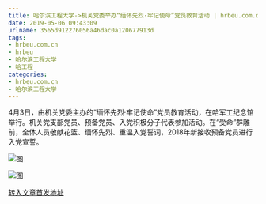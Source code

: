 ```yaml
---
title: 哈尔滨工程大学->机关党委举办“缅怀先烈·牢记使命”党员教育活动 | hrbeu.com.cn
date: 2019-05-06 09:43:09
urlname: 3565d912276056a46dac0a120677913d
tags: 
- hrbeu.com.cn
- hrbeu
- 哈尔滨工程大学
- 哈工程
categories:
- hrbeu.com.cn
- 哈尔滨工程大学
---
```


4月3日，由机关党委主办的“缅怀先烈·牢记使命”党员教育活动，在哈军工纪念馆举行。机关党支部党员、预备党员、入党积极分子代表参加活动。在“受命”群雕前，全体人员敬献花篮、缅怀先烈、重温入党誓词，2018年新接收预备党员进行入党宣誓。

![图](http://gongxue.cn/news/UploadFiles_4906/201904/2019040915135553.jpg)

![图](http://gongxue.cn/news/UploadFiles_4906/201904/2019040915135592.jpg)

[转入文章首发地址](http://gongxue.cn/news/2019/201904/news_194984.html)